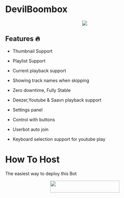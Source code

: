 # DevilBoombox
<p align="center">

  <img src="https://telegra.ph/file/84a416a5ff7f06ff779f2.jpg">

</p>


<h2> Features 🔥 </h2>


- Thumbnail Support

- Playlist Support

- Current playback support

- Showing track names when skipping

- Zero downtime, Fully Stable

- Deezer,Youtube & Saavn playback support

- Settings panel

- Control with buttons

- Userbot auto join

- Keyboard selection support for youtube play

# How To Host

The easiest way to deploy this Bot

<p align="center"><a href="https://heroku.com/deploy?template=https://github.com/GodlyDemon786/MUSICBOT-2.0"> <img src="https://img.shields.io/badge/Deploy%20To%20Heroku-red?style=for-the-badge&logo=heroku" width="220" height="38.45"/></a></p>
















